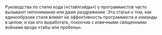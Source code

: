 Руководства по стилю кода («стайлгайды») у программистов часто вызывают непонимание или даже раздражение. Эта статья о том, как единообразие стиля влияет на эффективность программиста и команды в целом, и как его выработать, покончив с извечными священными войнами вроде «табы или пробелы».